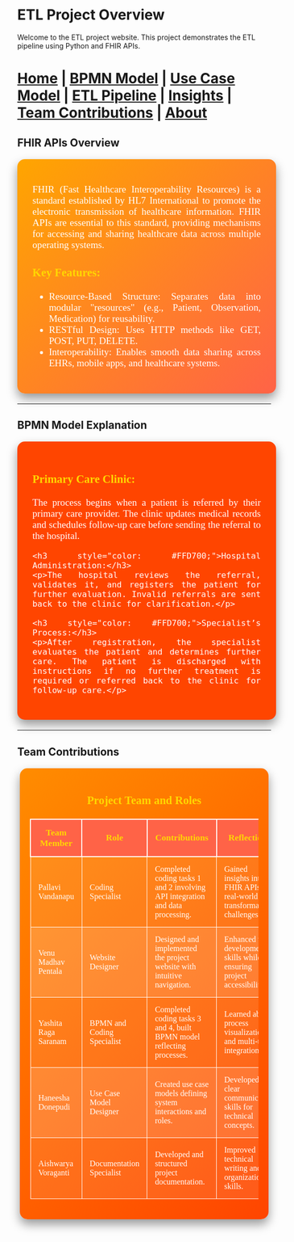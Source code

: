 # ETL Project Overview

Welcome to the ETL project website. This project demonstrates the ETL pipeline using Python and FHIR APIs.




[Home](index.md) | [BPMN Model](bpmn.md) | [Use Case Model](use_case.md) | [ETL Pipeline](etl_pipeline.md) | [Insights](insights.md) | [Team Contributions](team.md) | [About](about.md)
=======
## FHIR APIs Overview

<div style="background: linear-gradient(135deg, #FFA500, #FF6347); color: #FFFFFF; border-radius: 15px; padding: 30px; margin: 20px auto; width: 90%; max-width: 1200px; box-shadow: 0 10px 20px rgba(0, 0, 0, 0.4); font-family: 'Georgia', serif; text-align: justify; font-size: 1.2rem;">
    <p>FHIR (Fast Healthcare Interoperability Resources) is a standard established by HL7 International to promote the electronic transmission of healthcare information. FHIR APIs are essential to this standard, providing mechanisms for accessing and sharing healthcare data across multiple operating systems.</p>
    <h3 style="color: #FFD700;">Key Features:</h3>
    <ul>
        <li>Resource-Based Structure: Separates data into modular "resources" (e.g., Patient, Observation, Medication) for reusability.</li>
        <li>RESTful Design: Uses HTTP methods like GET, POST, PUT, DELETE.</li>
        <li>Interoperability: Enables smooth data sharing across EHRs, mobile apps, and healthcare systems.</li>
    </ul>
</div>

---

## BPMN Model Explanation

<div style="background: #FF4500; color: #FFFFFF; padding: 30px; border-radius: 15px; margin: 20px auto; width: 90%; max-width: 1200px; box-shadow: 0 10px 20px rgba(0, 0, 0, 0.4); font-family: 'Georgia', serif; text-align: justify; font-size: 1.2rem;">
    <h3 style="color: #FFD700;">Primary Care Clinic:</h3>
    <p>The process begins when a patient is referred by their primary care provider. The clinic updates medical records and schedules follow-up care before sending the referral to the hospital.</p>
    
    <h3 style="color: #FFD700;">Hospital Administration:</h3>
    <p>The hospital reviews the referral, validates it, and registers the patient for further evaluation. Invalid referrals are sent back to the clinic for clarification.</p>
    
    <h3 style="color: #FFD700;">Specialist’s Process:</h3>
    <p>After registration, the specialist evaluates the patient and determines further care. The patient is discharged with instructions if no further treatment is required or referred back to the clinic for follow-up care.</p>
</div>

---

## Team Contributions

<div style="background: linear-gradient(135deg, #FF8C00, #FF4500); color: #FFFFFF; border-radius: 15px; padding: 20px; margin: 20px auto; width: 90%; max-width: 1200px; box-shadow: 0 10px 20px rgba(0, 0, 0, 0.4); font-family: 'Georgia', serif; text-align: center; font-size: 1.2rem;">
    <h3 style="color: #FFD700;">Project Team and Roles</h3>
    <table style="width: 100%; border-collapse: collapse; margin: 20px 0; color: #FFFFFF;">
        <thead>
            <tr style="background-color: #FF6347; color: #FFD700;">
                <th style="border: 2px solid #FFFFFF; padding: 15px; font-size: 1.1rem;">Team Member</th>
                <th style="border: 2px solid #FFFFFF; padding: 15px; font-size: 1.1rem;">Role</th>
                <th style="border: 2px solid #FFFFFF; padding: 15px; font-size: 1.1rem;">Contributions</th>
                <th style="border: 2px solid #FFFFFF; padding: 15px; font-size: 1.1rem;">Reflections</th>
            </tr>
        </thead>
        <tbody>
            <tr style="background-color: rgba(255, 255, 255, 0.1);">
                <td style="border: 1px solid #FFFFFF; padding: 15px;">Pallavi Vandanapu</td>
                <td style="border: 1px solid #FFFFFF; padding: 15px;">Coding Specialist</td>
                <td style="border: 1px solid #FFFFFF; padding: 15px;">Completed coding tasks 1 and 2 involving API integration and data processing.</td>
                <td style="border: 1px solid #FFFFFF; padding: 15px;">Gained insights into FHIR APIs and real-world data transformation challenges.</td>
            </tr>
            <tr style="background-color: rgba(255, 255, 255, 0.2);">
                <td style="border: 1px solid #FFFFFF; padding: 15px;">Venu Madhav Pentala</td>
                <td style="border: 1px solid #FFFFFF; padding: 15px;">Website Designer</td>
                <td style="border: 1px solid #FFFFFF; padding: 15px;">Designed and implemented the project website with intuitive navigation.</td>
                <td style="border: 1px solid #FFFFFF; padding: 15px;">Enhanced web development skills while ensuring project accessibility.</td>
            </tr>
            <tr style="background-color: rgba(255, 255, 255, 0.1);">
                <td style="border: 1px solid #FFFFFF; padding: 15px;">Yashita Raga Saranam</td>
                <td style="border: 1px solid #FFFFFF; padding: 15px;">BPMN and Coding Specialist</td>
                <td style="border: 1px solid #FFFFFF; padding: 15px;">Completed coding tasks 3 and 4, built BPMN model reflecting processes.</td>
                <td style="border: 1px solid #FFFFFF; padding: 15px;">Learned about process visualization and multi-tool integration.</td>
            </tr>
            <tr style="background-color: rgba(255, 255, 255, 0.2);">
                <td style="border: 1px solid #FFFFFF; padding: 15px;">Haneesha Donepudi</td>
                <td style="border: 1px solid #FFFFFF; padding: 15px;">Use Case Model Designer</td>
                <td style="border: 1px solid #FFFFFF; padding: 15px;">Created use case models defining system interactions and roles.</td>
                <td style="border: 1px solid #FFFFFF; padding: 15px;">Developed clear communication skills for technical concepts.</td>
            </tr>
            <tr style="background-color: rgba(255, 255, 255, 0.1);">
                <td style="border: 1px solid #FFFFFF; padding: 15px;">Aishwarya Voraganti</td>
                <td style="border: 1px solid #FFFFFF; padding: 15px;">Documentation Specialist</td>
                <td style="border: 1px solid #FFFFFF; padding: 15px;">Developed and structured project documentation.</td>
                <td style="border: 1px solid #FFFFFF; padding: 15px;">Improved technical writing and organization skills.</td>
            </tr>
        </tbody>
    </table>
</div>
